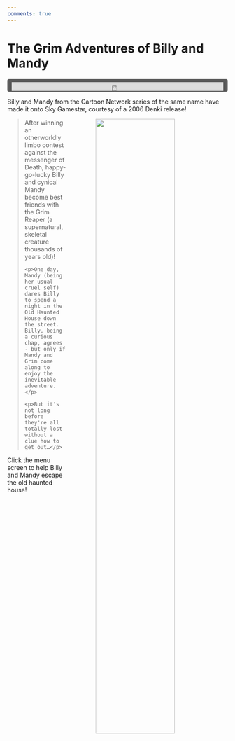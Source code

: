 ```yaml
---
comments: true
---
```


# The Grim Adventures of Billy and Mandy

<div style="background-color: #595959; padding-bottom: 2px; padding-top: 7px; padding-left: 10px; padding-right: 10px; margin-bottom: 5px; margin-top: 7px; border-radius: 4px">
<iframe width="100%" height="20" scrolling="no" frameborder="no" allow="autoplay" src="https://w.soundcloud.com/player/?url=https%3A//api.soundcloud.com/tracks/1016732542&amp;color=000000&amp;inverse=true&amp;auto_play=true&amp;show_user=false"></iframe>
</div>

Billy and Mandy from the Cartoon Network series of the same name have made it onto Sky Gamestar, courtesy of a 2006 Denki release!

<a href="https://denki.co.uk/sky/grim/app.html"><img src="/assets/img/menus/billy-mandy-menu.jpg" width="60%" style="float: right; padding-left: 64px"></a>

<blockquote>
    <p>After winning an otherworldly limbo contest against the messenger of Death, happy-go-lucky Billy and cynical Mandy become best friends with the Grim Reaper (a supernatural, skeletal creature thousands of years old)!</p>

    <p>One day, Mandy (being her usual cruel self) dares Billy to spend a night in the Old Haunted House down the street. Billy, being a curious chap, agrees - but only if Mandy and Grim come along to enjoy the inevitable adventure.</p>

    <p>But it's not long before they're all totally lost without a clue how to get out…</p>
</blockquote>

Click the menu screen to help Billy and Mandy escape the old haunted house!